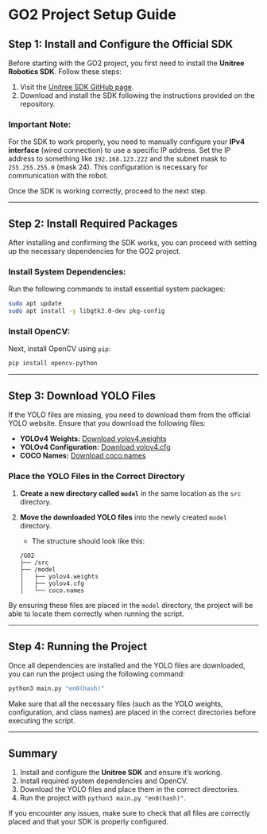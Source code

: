 # GO2 Project Setup Guide

## Step 1: Install and Configure the Official SDK

Before starting with the GO2 project, you first need to install the **Unitree Robotics SDK**. Follow these steps:

1. Visit the [Unitree SDK GitHub page](https://github.com/unitreerobotics/unitree_sdk2_python).
2. Download and install the SDK following the instructions provided on the repository.

### **Important Note:**
For the SDK to work properly, you need to manually configure your **IPv4 interface** (wired connection) to use a specific IP address. Set the IP address to something like `192.168.123.222` and the subnet mask to `255.255.255.0` (mask 24). This configuration is necessary for communication with the robot.

Once the SDK is working correctly, proceed to the next step.

---

## Step 2: Install Required Packages

After installing and confirming the SDK works, you can proceed with setting up the necessary dependencies for the GO2 project.

### **Install System Dependencies:**
Run the following commands to install essential system packages:

```bash
sudo apt update
sudo apt install -y libgtk2.0-dev pkg-config
```

### **Install OpenCV:**
Next, install OpenCV using `pip`:

```bash
pip install opencv-python
```

---

## Step 3: Download YOLO Files

If the YOLO files are missing, you need to download them from the official YOLO website. Ensure that you download the following files:

- **YOLOv4 Weights:** [Download yolov4.weights](https://github.com/AlexeyAB/darknet/releases)
- **YOLOv4 Configuration:** [Download yolov4.cfg](https://github.com/AlexeyAB/darknet/blob/master/cfg/yolov4.cfg)
- **COCO Names:** [Download coco.names](https://github.com/pjreddie/darknet/blob/master/data/coco.names)

### **Place the YOLO Files in the Correct Directory**

1. **Create a new directory called `model`** in the same location as the `src` directory.
2. **Move the downloaded YOLO files** into the newly created `model` directory.
   - The structure should look like this:

   ```
   /GO2
   ├── /src
   ├── /model
   │   ├── yolov4.weights
   │   ├── yolov4.cfg
   │   └── coco.names
   ```

By ensuring these files are placed in the `model` directory, the project will be able to locate them correctly when running the script.

---

## Step 4: Running the Project

Once all dependencies are installed and the YOLO files are downloaded, you can run the project using the following command:

```bash
python3 main.py "en0(hash)"
```

Make sure that all the necessary files (such as the YOLO weights, configuration, and class names) are placed in the correct directories before executing the script.

---

## Summary

1. Install and configure the **Unitree SDK** and ensure it’s working.
2. Install required system dependencies and OpenCV.
3. Download the YOLO files and place them in the correct directories.
4. Run the project with `python3 main.py "en0(hash)"`.

If you encounter any issues, make sure to check that all files are correctly placed and that your SDK is properly configured.
